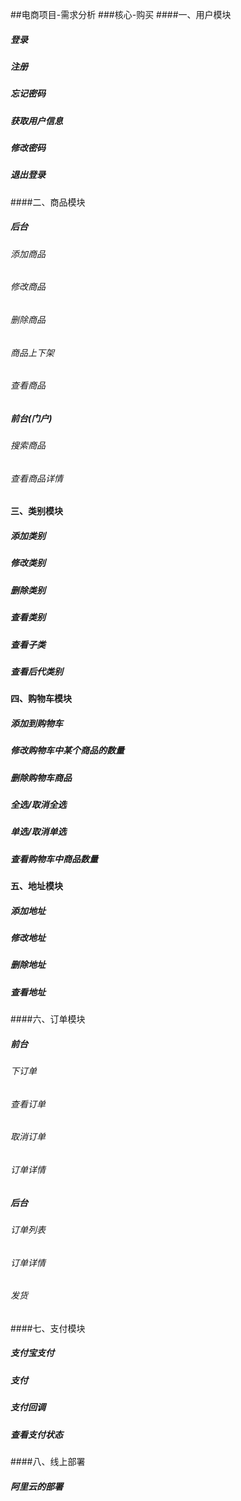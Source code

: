 ##电商项目-需求分析
###核心-购买
####一、用户模块
##### 登录
##### 注册
##### 忘记密码
##### 获取用户信息
##### 修改密码
##### 退出登录
####二、商品模块
##### 后台
###### 添加商品
###### 修改商品
###### 删除商品
###### 商品上下架
###### 查看商品
##### 前台(门户)
###### 搜索商品
###### 查看商品详情
#### 三、类别模块
##### 添加类别
##### 修改类别
##### 删除类别
##### 查看类别
##### 查看子类
##### 查看后代类别
#### 四、购物车模块
##### 添加到购物车
##### 修改购物车中某个商品的数量
##### 删除购物车商品
##### 全选/取消全选
##### 单选/取消单选
##### 查看购物车中商品数量
#### 五、地址模块
##### 添加地址
##### 修改地址
##### 删除地址
##### 查看地址
####六、订单模块
##### 前台
###### 下订单
###### 查看订单
###### 取消订单
###### 订单详情
##### 后台
###### 订单列表
###### 订单详情
###### 发货
####七、支付模块
##### 支付宝支付
##### 支付
##### 支付回调
##### 查看支付状态
####八、线上部署
##### 阿里云的部署
